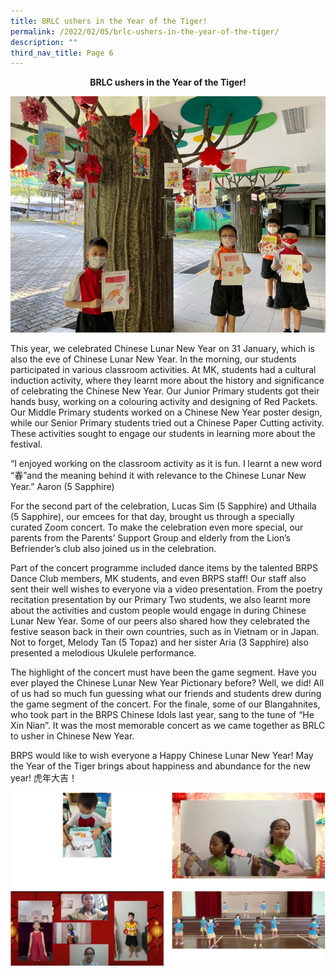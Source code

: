 ```yaml
---
title: BRLC ushers in the Year of the Tiger!
permalink: /2022/02/05/brlc-ushers-in-the-year-of-the-tiger/
description: ""
third_nav_title: Page 6
---
```

<p style="text-align: center;"><strong>BRLC ushers in the Year of the Tiger!</strong></p>
<img src="/images/IMG-20220203-WA0013-768x576.jpg">
<p>This year, we celebrated Chinese Lunar New Year on 31 January, which is also the eve of Chinese Lunar New Year. In the morning, our students participated in various classroom activities. At MK, students had a cultural induction activity, where they learnt more about the history and significance of celebrating the Chinese New Year. Our Junior Primary students got their hands busy, working on a colouring activity and designing of Red Packets. Our Middle Primary students worked on a Chinese New Year poster design, while our Senior Primary students tried out a Chinese Paper Cutting activity. These activities sought to engage our students in learning more about the festival.</p>
<p>“I enjoyed working on the classroom activity as it is fun. I learnt a new word “春”and the meaning behind it with relevance to the Chinese Lunar New Year.” Aaron (5 Sapphire)</p>
<p>For the second part of the celebration, Lucas Sim (5 Sapphire) and Uthaila (5 Sapphire), our emcees for that day, brought us through a specially curated Zoom concert. To make the celebration even more special, our parents from the Parents’ Support Group and elderly from the Lion’s Befriender’s club also joined us in the celebration.</p>
<p>Part of the concert programme included dance items by the talented BRPS Dance Club members, MK students, and even BRPS staff! Our staff also sent their well wishes to everyone via a video presentation. From the poetry recitation presentation by our Primary Two students, we also learnt more about the activities and custom people would engage in during Chinese Lunar New Year. Some of our peers also shared how they celebrated the festive season back in their own countries, such as in Vietnam or in Japan. Not to forget, Melody Tan (5 Topaz) and her sister Aria (3 Sapphire) also presented a melodious Ukulele performance.</p>
<p>The highlight of the concert must have been the game segment. Have you ever played the Chinese Lunar New Year Pictionary before? Well, we did! All of us had so much fun guessing what our friends and students drew during the game segment of the concert. For the finale, some of our Blangahnites, who took part in the BRPS Chinese Idols last year, sang to the tune of “He Xin Nian”. It was the most memorable concert as we came together as BRLC to usher in Chinese New Year.</p>
<p>BRPS would like to wish everyone a Happy Chinese Lunar New Year! May the Year of the Tiger brings about happiness and abundance for the new year! 虎年大吉！</p>
<img src="/images/tiger.png">